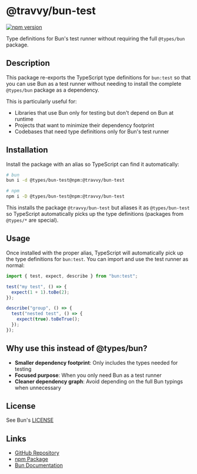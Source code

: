 # @travvy/bun-test

[![npm version](https://img.shields.io/npm/v/@travvy/bun-test.svg)](https://www.npmjs.com/package/@travvy/bun-test)

Type definitions for Bun's test runner without requiring the full `@types/bun` package.

## Description

This package re-exports the TypeScript type definitions for `bun:test` so that you can use Bun as a test runner without needing to install the complete `@types/bun` package as a dependency.

This is particularly useful for:

- Libraries that use Bun only for testing but don't depend on Bun at runtime
- Projects that want to minimize their dependency footprint
- Codebases that need type definitions only for Bun's test runner

## Installation

Install the package with an alias so TypeScript can find it automatically:

```bash
# bun
bun i -d @types/bun-test@npm:@travvy/bun-test

# npm
npm i -D @types/bun-test@npm:@travvy/bun-test
```

This installs the package `@travvy/bun-test` but aliases it as `@types/bun-test` so TypeScript automatically picks up the type definitions (packages from `@types/*` are special).

## Usage

Once installed with the proper alias, TypeScript will automatically pick up the type definitions for `bun:test`. You can import and use the test runner as normal:

```typescript
import { test, expect, describe } from "bun:test";

test("my test", () => {
  expect(1 + 1).toBe(2);
});

describe("group", () => {
  test("nested test", () => {
    expect(true).toBeTrue();
  });
});
```

## Why use this instead of @types/bun?

- **Smaller dependency footprint**: Only includes the types needed for testing
- **Focused purpose**: When you only need Bun as a test runner
- **Cleaner dependency graph**: Avoid depending on the full Bun typings when unnecessary

## License

See Bun's [LICENSE](https://github.com/oven-sh/bun/blob/main/LICENSE.md)

## Links

- [GitHub Repository](https://github.com/trvswgnr/bun-test)
- [npm Package](https://www.npmjs.com/package/@travvy/bun-test)
- [Bun Documentation](https://bun.sh/docs/cli/test)

